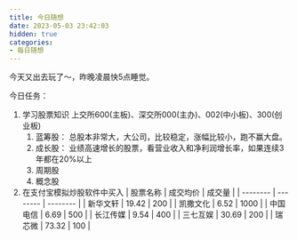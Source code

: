 ```yaml
---
title: 今日随想
date: 2023-05-03 23:42:03
hidden: true
categories:
- 每日随想
---
```


今天又出去玩了～，昨晚凌晨快5点睡觉。

今日任务：
1. 学习股票知识
   上交所600(主板)、深交所000(主办)、002(中小板)、300(创业板)
   1. 蓝筹股： 总股本非常大，大公司，比较稳定，涨幅比较小，跑不赢大盘。
   2. 成长股： 业绩高速增长的股票，看营业收入和净利润增长率，如果连续3年都在20%以上
   3. 周期股
   4. 概念股
2. 在支付宝模拟炒股软件中买入
    | 股票名称   | 成交均价    | 成交量    |
    | -------- | -------- | -------- |
    | 新华文轩  | 19.42  | 200  |
    | 凯撒文化  | 6.52  | 1000  |
    |  中国电信 | 6.69  | 500   |
    | 长江传媒  | 9.54   | 400  |
    | 三七互娱  | 30.69  | 200  |
    | 瑞芯微    | 73.32  | 100  |

   
